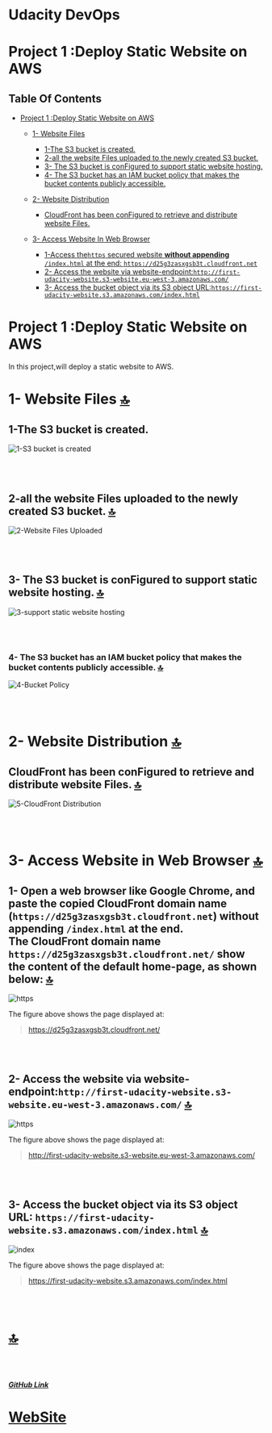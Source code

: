 # Udacity DevOps
# Project 1 :Deploy Static Website on AWS
## Table Of Contents
* [Project 1 :Deploy Static Website on AWS](#project-1-deploy-static-website-on-aws)
  * [1- Website Files](#1--website-files-)
    * [1-The S3 bucket is created.](#1-the-s3-bucket-is-created)
    * [2-all the website Files uploaded to the newly created S3 bucket.](#2-all-the-website-files-uploaded-to-the-newly-created-s3-bucket-)
    * [3- The S3 bucket is conFigured to support static website hosting.](#3--the-s3-bucket-is-configured-to-support-static-website-hosting-)
    * [4- The S3 bucket has an IAM bucket policy that makes the bucket contents publicly accessible.](#4--the-s3-bucket-has-an-iam-bucket-policy-that-makes-the-bucket-contents-publicly-accessible-)
    
  * [2- Website Distribution](#2--website-distribution-)
    * [CloudFront has been conFigured to retrieve and distribute website Files.](#cloudfront-has-been-configured-to-retrieve-and-distribute-website-files-)
  * [3- Access Website In Web Browser](#3--access-website-in-web-browser-)
    * [1-Access the`https` secured website **without appending** `/index.html` at the end: `https://d25g3zasxgsb3t.cloudfront.net`](#1--open-a-web-browser-like-google-chrome-and-paste-the-copied-cloudfront-domain-name-httpsd25g3zasxgsb3tcloudfrontnet-without-appending-indexhtml-at-the-end-the-cloudfront-domain-name--httpsd25g3zasxgsb3tcloudfrontnet-show-the-content-of-the-default-home-page-as-shown-below-)
    * [2- Access the website via website-endpoint:`http://first-udacity-website.s3-website.eu-west-3.amazonaws.com/`](#2--access-the-website-via-website-endpointhttpfirst-udacity-websites3-websiteeu-west-3amazonawscom-)
    * [3- Access the bucket object via its S3 object URL:`https://first-udacity-website.s3.amazonaws.com/index.html`](#3--access-the-bucket-object-via-its-s3-object-url-httpsfirst-udacity-websites3amazonawscomindexhtml-)
    
# Project 1 :Deploy Static Website on AWS
 In this project,will deploy a static website to AWS.

 # 1- Website Files [🔝](#udacity-devops)
 ## 1-The S3 bucket is created.

 ![1-S3 bucket is created](./image/1-S3BucketIsCreated.jpg)

<br>
<br>


 ## 2-all the website Files uploaded to the newly created S3 bucket. [🔝](#udacity-devops)
 ![2-Website Files Uploaded](./image/2-WebsiteFilesUploaded.jpg)

<br>
<br>


 ## 3- The S3 bucket is conFigured to support static website hosting. [🔝](#udacity-devops)

 ![3-support static website hosting](./image/3-SupportStaticWebsiteHosting.jpg)
 
 <br>
<br>


### 4- The S3 bucket has an IAM bucket policy that makes the bucket contents publicly accessible. [🔝](#udacity-devops)

 ![4-Bucket Policy](./image/4-BucketPolicy.jpg)

<br>
<br>


# 2- Website Distribution [🔝](#udacity-devops)

 ## CloudFront has been conFigured to retrieve and distribute website Files. [🔝](#udacity-devops)

 ![5-CloudFront Distribution](./image/5-CloudFrontDistribution.jpg)
 
 <br>
<br>


# 3- Access Website in Web Browser [🔝](#udacity-devops)

## 1- Open a web browser like Google Chrome, and paste the copied CloudFront domain name (`https://d25g3zasxgsb3t.cloudfront.net`) **without appending** `/index.html` at the end. <br>The CloudFront domain name  `https://d25g3zasxgsb3t.cloudfront.net/` show the content of the default home-page, as shown below: [🔝](#udacity-devops)

![https](./image/https.jpg)

The figure above shows the page displayed at: 

> https://d25g3zasxgsb3t.cloudfront.net/

<br>
<br>


## 2- Access the website via website-endpoint:`http://first-udacity-website.s3-website.eu-west-3.amazonaws.com/` [🔝](#udacity-devops)

![https](./image/http.jpg)

The figure above shows the page displayed at:

> http://first-udacity-website.s3-website.eu-west-3.amazonaws.com/

<br>
<br>

## 3- Access the bucket object via its S3 object URL: `https://first-udacity-website.s3.amazonaws.com/index.html` [🔝](#udacity-devops)

![index](./image/index.jpg)

The figure above shows the page displayed at:

> https://first-udacity-website.s3.amazonaws.com/index.html
<br>
<br>

# [🔝](#udacity-devops)
<br>
<br>

***[GitHub Link](https://github.com/mohamedelfal/UdacityDevOps/)***
# [WebSite](https://mohamedelfal.github.io/UdacityAdvancedCloudDevOps/Project-1-DeployStaticWebsiteOnAWS/udacity-starter-website/)
